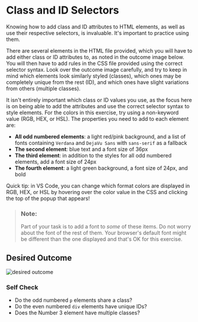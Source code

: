 # Class and ID Selectors
Knowing how to add class and ID attributes to HTML elements, as well as use their respective selectors, 
is invaluable. It's important to practice using them.

There are several elements in the HTML file provided, which you will have to add either class or ID 
attributes to, as noted in the outcome image below. You will then have to add rules in the CSS file 
provided using the correct selector syntax. Look over the outcome image carefully, and try to keep in 
mind which elements look similarly styled (classes), which ones may be completely unique from the rest 
(ID), and which ones have slight variations from others (multiple classes).

It isn't entirely important which class or ID values you use, as the focus here is on being able to 
add the attributes and use the correct selector syntax to style elements. For the colors in this exercise, 
try using a non-keyword value (RGB, HEX, or HSL). The properties you need to add to each element are:

* **All odd numbered elements**: a light red/pink background, and a list of fonts containing `Verdana` 
and `DejaVu Sans` with `sans-serif` as a fallback
* **The second element**: blue text and a font size of 36px
* **The third element**: in addition to the styles for all odd numbered elements, add a font size of 24px
* **The fourth element**: a light green background, a font size of 24px, and bold

Quick tip: in VS Code, you can change which format colors are displayed in RGB, HEX, or HSL by hovering 
over the color value in the CSS and clicking the top of the popup that appears!

> ### Note:
> Part of your task is to add a font to _some_ of these items. Do not worry about the font of the rest 
of them. Your browser's default font might be different than the one displayed and that's OK for this
 exercise.

## Desired Outcome
![desired outcome](./desired-outcome.png)


### Self Check
- Do the odd numbered `p` elements share a class?
- Do the even numbered `div` elements have unique IDs?
- Does the Number 3 element have multiple classes?
